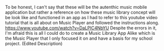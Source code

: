 To be honest, I can't say that these will be the autenthic music mobile application but rather a reference on how these music library concept will be look like and functioned in an app as I had to refer to this youtube video tutorial that is all about on Music Player and followed the instructions along.
https://www.youtube.com/watch?v=DaLPIC4NbYU
Despite the errors in it, I'm afraid this is all I could do to create a Music Library App Alike which is the Music Player that I only focused it on and have a basis for my school project. (Edited Description)
